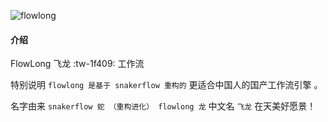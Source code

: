 
![flowlong](https://foruda.gitee.com/images/1677379110263291273/dfc63767_12260.png)

#### 介绍
FlowLong 飞龙  :tw-1f409: 工作流

特别说明 `flowlong 是基于 snakerflow 重构的` 更适合中国人的国产工作流引擎 。

名字由来 `snakerflow 蛇 （重构进化） flowlong 龙` 中文名 `飞龙` 在天美好愿景！